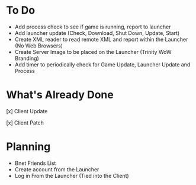 # To Do
 - Add process check to see if game is running, report to launcher
 - Add launcher update (Check, Download, Shut Down, Update, Start)
 - Create XML reader to read remote XML and report within the Launcher (No Web Browsers)
 - Create Server Image to be placed on the Launcher (Trinity WoW Branding)
 - Add timer to periodically check for Game Update, Launcher Update and Process
 
 # What's Already Done
 [x] Client Update
 
 [x] Client Patch
 
 
 # Planning
 - Bnet Friends List
 - Create account from the Launcher
 - Log in From the Launcher (Tied into the Client)
